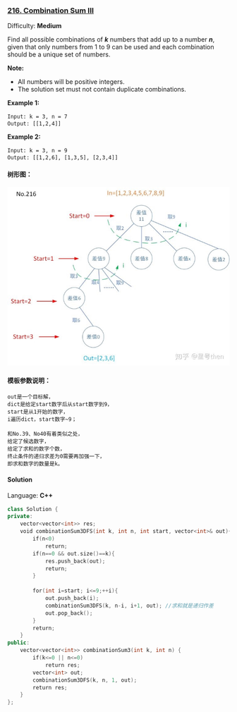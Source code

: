 ### [216\. Combination Sum III](https://leetcode.com/problems/combination-sum-iii/)

Difficulty: **Medium**


Find all possible combinations of _**k**_ numbers that add up to a number _**n**_, given that only numbers from 1 to 9 can be used and each combination should be a unique set of numbers.

**Note:**

*   All numbers will be positive integers.
*   The solution set must not contain duplicate combinations.

**Example 1:**

```
Input: k = 3, n = 7
Output: [[1,2,4]]
```

**Example 2:**

```
Input: k = 3, n = 9
Output: [[1,2,6], [1,3,5], [2,3,4]]
```

#### 树形图：
![](media/15665588905785.jpg)

#### 模板参数说明：

```in是候选数字集合，即1~n，
out是一个目标解，
dict是给定start数字后从start数字到9，
start是从1开始的数字，
i遍历dict，start数字~9；

和No.39、No40有着类似之处，
给定了候选数字，
给定了求和的数字个数，
终止条件的递归求差为0需要再加强一下，
即求和数字的数量是k。
```

#### Solution

Language: **C++**

```c++
class Solution {
private:
    vector<vector<int>> res;
    void combinationSum3DFS(int k, int n, int start, vector<int>& out){
        if(n<0)
            return;
        if(n==0 && out.size()==k){
            res.push_back(out);
            return;
        }
            
        for(int i=start; i<=9;++i){    
            out.push_back(i);
            combinationSum3DFS(k, n-i, i+1, out); //求和就是递归作差
            out.pop_back();           
        }
        return;
    }
public:
    vector<vector<int>> combinationSum3(int k, int n) {
        if(k<=0 || n<=0)
            return res;
        vector<int> out;
        combinationSum3DFS(k, n, 1, out);
        return res;
    }
};
```
